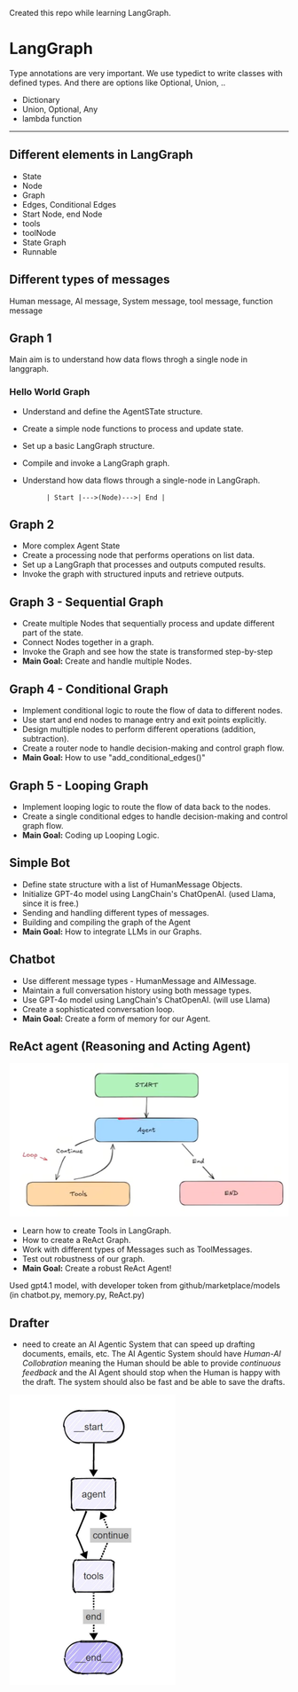 Created this repo while learning LangGraph. 

# LangGraph

Type annotations are very important. We use typedict to write classes with defined types. And there are options like 
Optional, Union, ..

- Dictionary
- Union, Optional, Any
- lambda function

------------------------
## Different elements in LangGraph

- State
- Node
- Graph
- Edges, Conditional Edges
- Start Node, end Node
- tools
- toolNode
- State Graph
- Runnable

## Different types of messages

Human message, AI message, System message, tool message, function message

## Graph 1

Main aim is to understand how data flows throgh a single node in langgraph.

### Hello World Graph
- Understand and define the AgentSTate structure.
- Create a simple node functions to process and update state.
- Set up a basic LangGraph structure.
- Compile and invoke a LangGraph graph.
- Understand how data flows through a single-node in LangGraph.
            
            | Start |--->(Node)--->| End |

## Graph 2
- More complex Agent State
- Create a processing node that performs operations on list data.
- Set up a LangGraph that processes and outputs computed results.
- Invoke the graph with structured inputs and retrieve outputs.
           
## Graph 3 - Sequential Graph
- Create multiple Nodes that sequentially process and update different part of the state.
- Connect Nodes together in a graph.
- Invoke the Graph and see how the state is transformed step-by-step
- **Main Goal:** Create and handle multiple Nodes.

## Graph 4 - Conditional Graph
- Implement conditional logic to route the flow of data to different nodes.
- Use start and end nodes to manage entry and exit points explicitly.
- Design multiple nodes to perform different operations (addition, subtraction).
- Create a router node to handle decision-making and control graph flow.
- **Main Goal:** How to use "add_conditional_edges()"

## Graph 5 - Looping Graph
- Implement looping logic to route the flow of data back to the nodes.
- Create a single conditional edges to handle decision-making and control graph flow.
- **Main Goal:** Coding up Looping Logic.

## Simple Bot
- Define state structure with a list of HumanMessage Objects.
- Initialize GPT-4o model using LangChain's ChatOpenAI. (used Llama, since it is free.)
- Sending and handling different types of messages.
- Building and compiling the graph of the Agent
- **Main Goal:** How to integrate LLMs in our Graphs.

## Chatbot
- Use different message types - HumanMessage and AIMessage.
- Maintain a full conversation history using both message types.
- Use GPT-4o model using LangChain's ChatOpenAI. (will use Llama)
- Create a sophisticated conversation loop.
- **Main Goal:** Create a form of memory for our Agent. 

## ReAct agent (Reasoning and Acting Agent)
![alt text](image.png)
- Learn how to create Tools in LangGraph.
- How to create a ReAct Graph.
- Work with different types of Messages such as ToolMessages.
- Test out robustness of our graph.
- **Main Goal:** Create a robust ReAct Agent!

Used gpt4.1 model, with developer token from github/marketplace/models (in chatbot.py, memory.py, ReAct.py)

## Drafter
- need to create an AI Agentic System that can speed up drafting documents, emails, etc. The AI Agentic System should have *Human-AI Collobration* meaning the Human should be able to provide *continuous feedback* and the AI Agent should stop when the Human is happy with the draft. The system should also be fast and be able to save the drafts.

![alt text](image-1.png)
